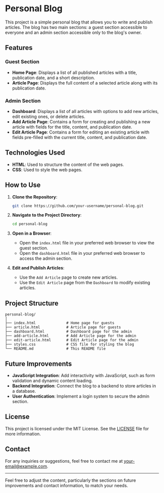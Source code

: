 # Personal Blog

This project is a simple personal blog that allows you to write and publish articles. The blog has two main sections: a guest section accessible to everyone and an admin section accessible only to the blog's owner.

## Features

### Guest Section

- **Home Page**: Displays a list of all published articles with a title, publication date, and a short description.
- **Article Page**: Displays the full content of a selected article along with its publication date.

### Admin Section

- **Dashboard**: Displays a list of all articles with options to add new articles, edit existing ones, or delete articles.
- **Add Article Page**: Contains a form for creating and publishing a new article with fields for the title, content, and publication date.
- **Edit Article Page**: Contains a form for editing an existing article with fields pre-filled with the current title, content, and publication date.

## Technologies Used

- **HTML**: Used to structure the content of the web pages.
- **CSS**: Used to style the web pages.

## How to Use

1. **Clone the Repository**: 
   ```bash
   git clone https://github.com/your-username/personal-blog.git
   ```

2. **Navigate to the Project Directory**:
   ```bash
   cd personal-blog
   ```

3. **Open in a Browser**:
   - Open the `index.html` file in your preferred web browser to view the guest section.
   - Open the `dashboard.html` file in your preferred web browser to access the admin section.

4. **Edit and Publish Articles**:
   - Use the `Add Article` page to create new articles.
   - Use the `Edit Article` page from the `Dashboard` to modify existing articles.

## Project Structure

```plaintext
personal-blog/
│
├── index.html              # Home page for guests
├── article.html            # Article page for guests
├── dashboard.html          # Dashboard page for the admin
├── add-article.html        # Add Article page for the admin
├── edit-article.html       # Edit Article page for the admin
├── styles.css              # CSS file for styling the blog
└── README.md               # This README file
```

## Future Improvements

- **JavaScript Integration**: Add interactivity with JavaScript, such as form validation and dynamic content loading.
- **Backend Integration**: Connect the blog to a backend to store articles in a database.
- **User Authentication**: Implement a login system to secure the admin section.

## License

This project is licensed under the MIT License. See the [LICENSE](LICENSE) file for more information.

## Contact

For any inquiries or suggestions, feel free to contact me at [your-email@example.com](mailto:your-email@example.com).

---

Feel free to adjust the content, particularly the sections on future improvements and contact information, to match your needs.

